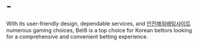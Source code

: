 # -
With its user-friendly design, dependable services, and [안전해외배팅사이트](https://mariemax.com) numerous gaming choices, Bet8 is a top choice for Korean bettors looking for a comprehensive and convenient betting experience.
